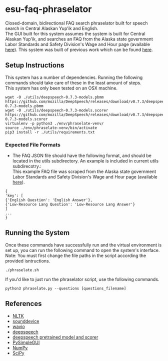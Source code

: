 # esu-faq-phraselator
Closed-domain, bidirectional FAQ search phraselator built for speech search in Central Alaskan Yup'ik and English.<br>
The GUI built for this system assumes the system is built for Central Alaskan Yup'ik, and searches an FAQ from the Alaska state government Labor Standards and Safety Division's Wage and Hour page (available [here](https://labor.alaska.gov/lss/whfaq.htm)). This system was built of previous work which can be found [here](https://github.com/marcusgabrielmartinez/faq-phraselator).

## Setup Instructions
This system has a number of dependencies. Running the following commands should take care of these in the least amount of steps.<br>
This system has only been tested on an OSX machine.
```
wget -O ./utils/deepspeech-0.7.3-models.pbmm https://github.com/mozilla/DeepSpeech/releases/download/v0.7.3/deepspeech-0.7.3-models.pbmm
wget -O ./utils/deepspeech-0.7.3-models.scorer https://github.com/mozilla/DeepSpeech/releases/download/v0.7.3/deepspeech-0.7.3-models.scorer
virtualenv -p python3 ./env/phraselate-venv/
source ./env/phraselate-venv/bin/activate
pip3 install -r ./utils/requirements.txt
```

### Expected File Formats
- The FAQ JSON file should have the following format, and should be located in the utils subdirectory. An example is included in current utils subdirecotry.:<br>
This example FAQ file was scraped from the Alaska state government Labor Standards and Safety Division's Wage and Hour page (available [here](https://labor.alaska.gov/lss/whfaq.htm)).
```
{
'key': [
{'English Question': 'English Answer'},
{'Low-Resource Lang Question': 'Low-Resource Lang Answer'}
]
...
}
```

## Running the System
Once these commands have successfully run and the virtual environment is set up, you can run the following command to open the system's interface.<br>
Note: You must first change the file paths in the script according the provided isntructions.<br>
```
./phraselate.sh
```
If you'd like to just run the phraselator script, use the following commands.<br>
```
python3 phraselate.py --questions [questions_filename]
```

## References
- [NLTK](https://www.nltk.org/)
- [sounddevice](https://python-sounddevice.readthedocs.io/en/0.3.15/index.html)
- [wavio](https://pypi.org/project/wavio/)
- [deepspeech](https://deepspeech.readthedocs.io/en/v0.7.3/index.html)
- [deepspeech pretrained model and scorer](https://deepspeech.readthedocs.io/en/v0.7.3/USING.html)
- [PySimpleGUI](https://github.com/PySimpleGUI/PySimpleGUI)
- [NumPy](https://numpy.org/)
- [SciPy](https://docs.scipy.org/doc/scipy/reference/)
